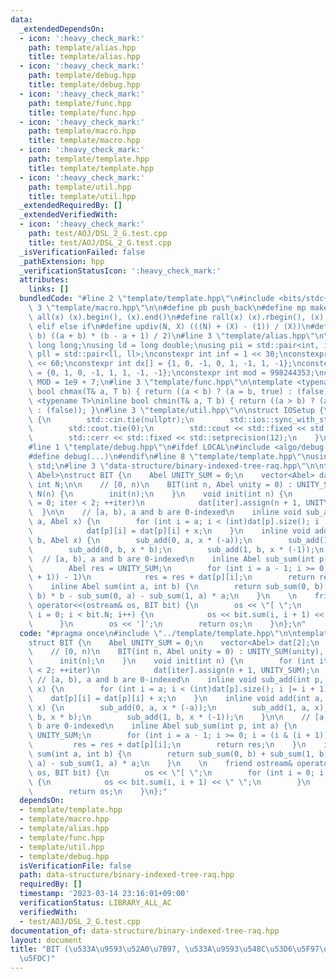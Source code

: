 ```yaml
---
data:
  _extendedDependsOn:
  - icon: ':heavy_check_mark:'
    path: template/alias.hpp
    title: template/alias.hpp
  - icon: ':heavy_check_mark:'
    path: template/debug.hpp
    title: template/debug.hpp
  - icon: ':heavy_check_mark:'
    path: template/func.hpp
    title: template/func.hpp
  - icon: ':heavy_check_mark:'
    path: template/macro.hpp
    title: template/macro.hpp
  - icon: ':heavy_check_mark:'
    path: template/template.hpp
    title: template/template.hpp
  - icon: ':heavy_check_mark:'
    path: template/util.hpp
    title: template/util.hpp
  _extendedRequiredBy: []
  _extendedVerifiedWith:
  - icon: ':heavy_check_mark:'
    path: test/AOJ/DSL_2_G.test.cpp
    title: test/AOJ/DSL_2_G.test.cpp
  _isVerificationFailed: false
  _pathExtension: hpp
  _verificationStatusIcon: ':heavy_check_mark:'
  attributes:
    links: []
  bundledCode: "#line 2 \"template/template.hpp\"\n#include <bits/stdc++.h>\n#line\
    \ 3 \"template/macro.hpp\"\n\n#define pb push_back\n#define mp make_pair\n#define\
    \ all(x) (x).begin(), (x).end()\n#define rall(x) (x).rbegin(), (x).rend()\n#define\
    \ elif else if\n#define updiv(N, X) (((N) + (X) - (1)) / (X))\n#define sigma(a,\
    \ b) ((a + b) * (b - a + 1) / 2)\n#line 3 \"template/alias.hpp\"\n\nusing ll =\
    \ long long;\nusing ld = long double;\nusing pii = std::pair<int, int>;\nusing\
    \ pll = std::pair<ll, ll>;\nconstexpr int inf = 1 << 30;\nconstexpr ll INF = 1LL\
    \ << 60;\nconstexpr int dx[] = {1, 0, -1, 0, 1, -1, 1, -1};\nconstexpr int dy[]\
    \ = {0, 1, 0, -1, 1, 1, -1, -1};\nconstexpr int mod = 998244353;\nconstexpr int\
    \ MOD = 1e9 + 7;\n#line 3 \"template/func.hpp\"\n\ntemplate <typename T>\ninline\
    \ bool chmax(T& a, T b) { return ((a < b) ? (a = b, true) : (false)); }\ntemplate\
    \ <typename T>\ninline bool chmin(T& a, T b) { return ((a > b) ? (a = b, true)\
    \ : (false)); }\n#line 3 \"template/util.hpp\"\n\nstruct IOSetup {\n    IOSetup()\
    \ {\n        std::cin.tie(nullptr);\n        std::ios::sync_with_stdio(false);\n\
    \        std::cout.tie(0);\n        std::cout << std::fixed << std::setprecision(12);\n\
    \        std::cerr << std::fixed << std::setprecision(12);\n    }\n} IOSetup;\n\
    #line 1 \"template/debug.hpp\"\n#ifdef LOCAL\n#include <algo/debug.hpp>\n#else\n\
    #define debug(...)\n#endif\n#line 8 \"template/template.hpp\"\nusing namespace\
    \ std;\n#line 3 \"data-structure/binary-indexed-tree-raq.hpp\"\n\ntemplate <class\
    \ Abel>\nstruct BIT {\n    Abel UNITY_SUM = 0;\n    vector<Abel> dat[2];\n   \
    \ int N;\n\n    // [0, n)\n    BIT(int n, Abel unity = 0) : UNITY_SUM(unity),\
    \ N(n) {\n        init(n);\n    }\n    void init(int n) {\n        for (int iter\
    \ = 0; iter < 2; ++iter)\n            dat[iter].assign(n + 1, UNITY_SUM);\n  \
    \  }\n\n    // [a, b), a and b are 0-indexed\n    inline void sub_add(int p, int\
    \ a, Abel x) {\n        for (int i = a; i < (int)dat[p].size(); i |= i + 1)\n\
    \            dat[p][i] = dat[p][i] + x;\n    }\n    inline void add(int a, int\
    \ b, Abel x) {\n        sub_add(0, a, x * (-a));\n        sub_add(1, a, x);\n\
    \        sub_add(0, b, x * b);\n        sub_add(1, b, x * (-1));\n    }\n\n  \
    \  // [a, b), a and b are 0-indexed\n    inline Abel sub_sum(int p, int a) {\n\
    \        Abel res = UNITY_SUM;\n        for (int i = a - 1; i >= 0; i = (i & (i\
    \ + 1)) - 1)\n            res = res + dat[p][i];\n        return res;\n    }\n\
    \    inline Abel sum(int a, int b) {\n        return sub_sum(0, b) + sub_sum(1,\
    \ b) * b - sub_sum(0, a) - sub_sum(1, a) * a;\n    }\n    \n    friend ostream&\
    \ operator<<(ostream& os, BIT bit) {\n        os << \"[ \";\n        for (int\
    \ i = 0; i < bit.N; i++) {\n            os << bit.sum(i, i + 1) << \" \";\n  \
    \      }\n        os << ']';\n        return os;\n    }\n};\n"
  code: "#pragma once\n#include \"../template/template.hpp\"\n\ntemplate <class Abel>\n\
    struct BIT {\n    Abel UNITY_SUM = 0;\n    vector<Abel> dat[2];\n    int N;\n\n\
    \    // [0, n)\n    BIT(int n, Abel unity = 0) : UNITY_SUM(unity), N(n) {\n  \
    \      init(n);\n    }\n    void init(int n) {\n        for (int iter = 0; iter\
    \ < 2; ++iter)\n            dat[iter].assign(n + 1, UNITY_SUM);\n    }\n\n   \
    \ // [a, b), a and b are 0-indexed\n    inline void sub_add(int p, int a, Abel\
    \ x) {\n        for (int i = a; i < (int)dat[p].size(); i |= i + 1)\n        \
    \    dat[p][i] = dat[p][i] + x;\n    }\n    inline void add(int a, int b, Abel\
    \ x) {\n        sub_add(0, a, x * (-a));\n        sub_add(1, a, x);\n        sub_add(0,\
    \ b, x * b);\n        sub_add(1, b, x * (-1));\n    }\n\n    // [a, b), a and\
    \ b are 0-indexed\n    inline Abel sub_sum(int p, int a) {\n        Abel res =\
    \ UNITY_SUM;\n        for (int i = a - 1; i >= 0; i = (i & (i + 1)) - 1)\n   \
    \         res = res + dat[p][i];\n        return res;\n    }\n    inline Abel\
    \ sum(int a, int b) {\n        return sub_sum(0, b) + sub_sum(1, b) * b - sub_sum(0,\
    \ a) - sub_sum(1, a) * a;\n    }\n    \n    friend ostream& operator<<(ostream&\
    \ os, BIT bit) {\n        os << \"[ \";\n        for (int i = 0; i < bit.N; i++)\
    \ {\n            os << bit.sum(i, i + 1) << \" \";\n        }\n        os << ']';\n\
    \        return os;\n    }\n};"
  dependsOn:
  - template/template.hpp
  - template/macro.hpp
  - template/alias.hpp
  - template/func.hpp
  - template/util.hpp
  - template/debug.hpp
  isVerificationFile: false
  path: data-structure/binary-indexed-tree-raq.hpp
  requiredBy: []
  timestamp: '2023-03-14 23:16:01+09:00'
  verificationStatus: LIBRARY_ALL_AC
  verifiedWith:
  - test/AOJ/DSL_2_G.test.cpp
documentation_of: data-structure/binary-indexed-tree-raq.hpp
layout: document
title: "BIT (\u533A\u9593\u52A0\u7B97, \u533A\u9593\u548C\u53D6\u5F97\u306B\u4E21\u5BFE\
  \u5FDC)"
---
```

